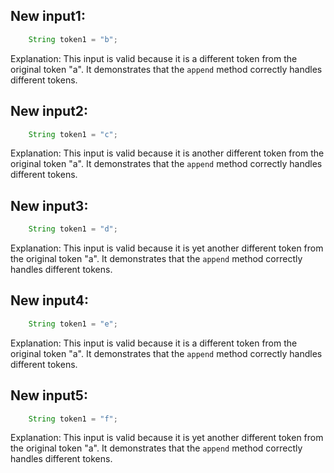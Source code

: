## New input1:
```java
    String token1 = "b";
```
Explanation: This input is valid because it is a different token from the original token "a". It demonstrates that the `append` method correctly handles different tokens.

## New input2:
```java
    String token1 = "c";
```
Explanation: This input is valid because it is another different token from the original token "a". It demonstrates that the `append` method correctly handles different tokens.

## New input3:
```java
    String token1 = "d";
```
Explanation: This input is valid because it is yet another different token from the original token "a". It demonstrates that the `append` method correctly handles different tokens.

## New input4:
```java
    String token1 = "e";
```
Explanation: This input is valid because it is a different token from the original token "a". It demonstrates that the `append` method correctly handles different tokens.

## New input5:
```java
    String token1 = "f";
```
Explanation: This input is valid because it is yet another different token from the original token "a". It demonstrates that the `append` method correctly handles different tokens.
